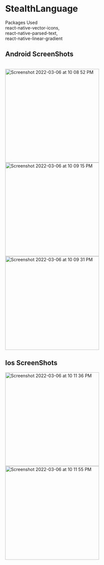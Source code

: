# StealthLanguage

Packages Used<br/>
react-native-vector-icons,<br/>
react-native-parsed-text,<br/>
react-native-linear-gradient<br/>

<h2>Android ScreenShots</h2><br/>
<div style={display:flex, flex-direction: column, justify-content: space-between}>
<img width="300" alt="Screenshot 2022-03-06 at 10 08 52 PM" src="https://user-images.githubusercontent.com/51078090/156932809-350d70d0-00fd-496e-ac28-8db2e8e30ec9.png" style={margin-right: 10px}>
<img width="300" alt="Screenshot 2022-03-06 at 10 09 15 PM" src="https://user-images.githubusercontent.com/51078090/156932829-322b306c-b729-4aef-a2a6-e8df72087859.png">
<img width="300" alt="Screenshot 2022-03-06 at 10 09 31 PM" src="https://user-images.githubusercontent.com/51078090/156932832-5b0baa82-d9f9-49c6-93d6-bc56ae7ba18e.png">
</div>

<h2>Ios ScreenShots</h2>
<div style={display:flex, flex-direction: column}>
<img width="300" alt="Screenshot 2022-03-06 at 10 11 36 PM" src="https://user-images.githubusercontent.com/51078090/156932850-4ddac3c9-4792-4764-bc2f-d8ab22fc49e2.png">
<img width="300" alt="Screenshot 2022-03-06 at 10 11 55 PM" src="https://user-images.githubusercontent.com/51078090/156932853-025abf76-354d-44ab-bd1d-dcacb771072b.png">
<div>
